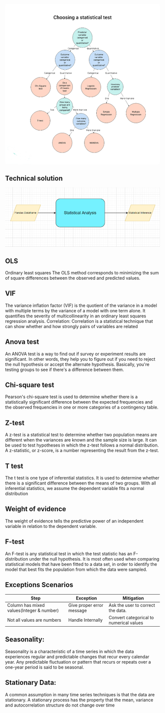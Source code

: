 ![Flow chart](../img/statistical-test-flowchart.png)

## Technical solution 
![Technical solution design](../img/TSD-2.png)

## OLS
 Ordinary least squares
The OLS method corresponds to minimizing the sum of square differences between the observed and predicted values.
## VIF

The variance inflation factor (VIF) is the quotient of the variance in a model with multiple terms by the variance of a model with one term alone. It quantifies the severity of multicollinearity in an ordinary least squares regression analysis.
Correlation:
Correlation is a statistical technique that can show whether and how strongly pairs of variables are related

## Anova test

An ANOVA test is a way to find out if survey or experiment results are significant. In other words, they help you to figure out if you need to reject the null hypothesis or accept the alternate hypothesis. Basically, you're testing groups to see if there's a difference between them.
## Chi-square test

Pearson's chi-square test is used to determine whether there is a statistically significant difference between the expected frequencies and the observed frequencies in one or more categories of a contingency table.
## Z-test

A z-test is a statistical test to determine whether two population means are different when the variances are known and the sample size is large. It can be used to test hypotheses in which the z-test follows a normal distribution. A z-statistic, or z-score, is a number representing the result from the z-test.
## T test

The t test is one type of inferential statistics. It is used to determine whether there is a significant difference between the means of two groups. With all inferential statistics, we assume the dependent variable fits a normal distribution
## Weight of evidence

The weight of evidence tells the predictive power of an independent variable in relation to the dependent variable.
## F-test

An F-test is any statistical test in which the test statistic has an F-distribution under the null hypothesis. It is most often used when comparing statistical models that have been fitted to a data set, in order to identify the model that best fits the population from which the data were sampled.
         

 
## Exceptions Scenarios 

Step   |Exception |Mitigation|
-----|-----|------|
Column has mixed values(Integer & number)  |Give proper error message |Ask the user to correct the data.
Not all values are numbers |   Handle Internally  |Convert categorical to numerical values

## Seasonality:
Seasonality is a characteristic of a time series in which the data experiences regular and predictable changes that recur every calendar year. Any predictable fluctuation or pattern that recurs or repeats over a one-year period is said to be seasonal.

## Stationary Data:
A common assumption in many time series techniques is that the data are stationary. A stationary process has the property that the mean, variance and autocorrelation structure do not change over time

